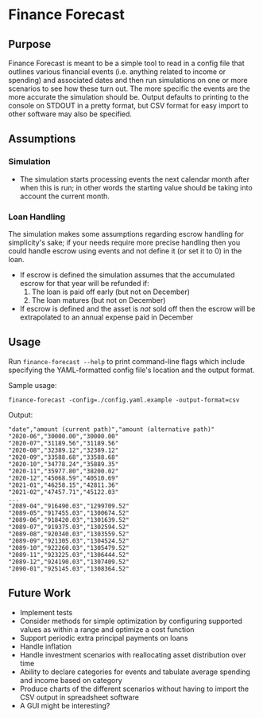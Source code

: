 # Finance Forecast

## Purpose

Finance Forecast is meant to be a simple tool to read in a config file that outlines various financial events (i.e. anything related to income or spending) and associated dates and then run simulations on one or more scenarios to see how these turn out. The more specific the events are the more accurate the simulation should be. Output defaults to printing to the console on STDOUT in a pretty format, but CSV format for easy import to other software may also be specified.

## Assumptions

### Simulation

* The simulation starts processing events the next calendar month after when this is run; in other words the starting value should be taking into account the current month.

### Loan Handling

The simulation makes some assumptions regarding escrow handling for simplicity's sake; if your needs require more precise handling then you could handle escrow using events and not define it (or set it to 0) in the loan.

* If escrow is defined the simulation assumes that the accumulated escrow for that year will be refunded if:
  1. The loan is paid off early (but not on December)
  1. The loan matures (but not on December)
* If escrow is defined and the asset is _not_ sold off then the escrow will be extrapolated to an annual expense paid in December

## Usage

Run `finance-forecast --help` to print command-line flags which include specifying the YAML-formatted config file's location and the output format.

Sample usage:

```
finance-forecast -config=./config.yaml.example -output-format=csv
```

Output:

```
"date","amount (current path)","amount (alternative path)"
"2020-06","30000.00","30000.00"
"2020-07","31189.56","31189.56"
"2020-08","32389.12","32389.12"
"2020-09","33588.68","33588.68"
"2020-10","34778.24","35889.35"
"2020-11","35977.80","38200.02"
"2020-12","45068.59","40510.69"
"2021-01","46258.15","42811.36"
"2021-02","47457.71","45122.03"
...
"2089-04","916490.03","1299709.52"
"2089-05","917455.03","1300674.52"
"2089-06","918420.03","1301639.52"
"2089-07","919375.03","1302594.52"
"2089-08","920340.03","1303559.52"
"2089-09","921305.03","1304524.52"
"2089-10","922260.03","1305479.52"
"2089-11","923225.03","1306444.52"
"2089-12","924190.03","1307409.52"
"2090-01","925145.03","1308364.52"
```

## Future Work

* Implement tests
* Consider methods for simple optimization by configuring supported values as within a range and optimize a cost function
* Support periodic extra principal payments on loans
* Handle inflation
* Handle investment scenarios with reallocating asset distribution over time
* Ability to declare categories for events and tabulate average spending and income based on category
* Produce charts of the different scenarios without having to import the CSV output in spreadsheet software
* A GUI might be interesting?


